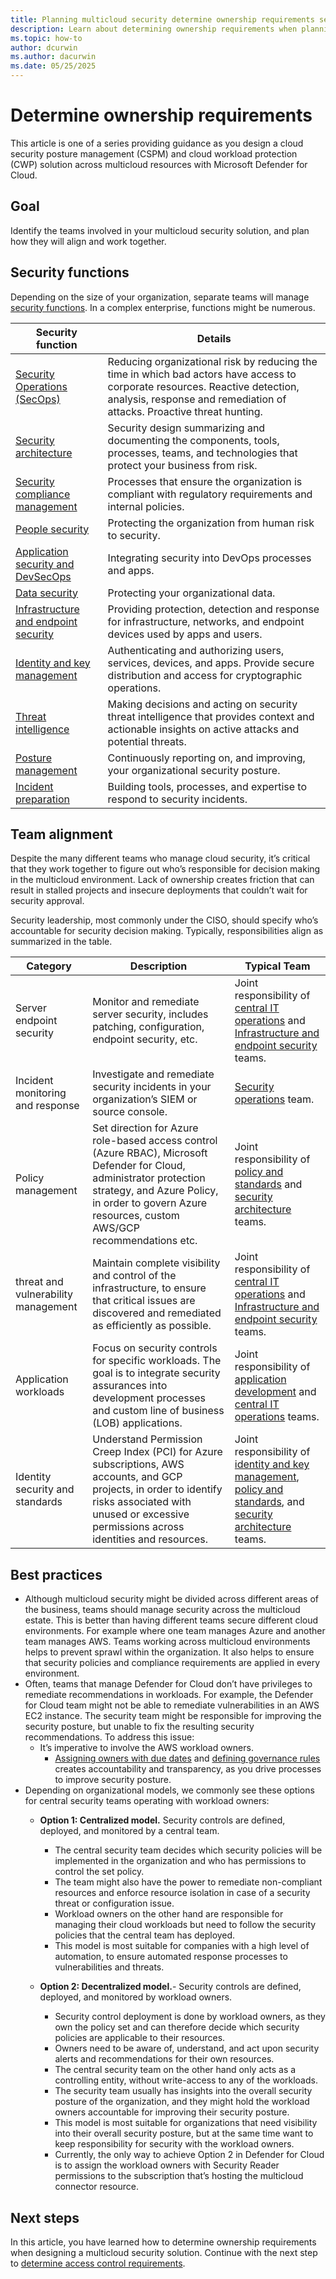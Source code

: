 ```yaml
---
title: Planning multicloud security determine ownership requirements security functions team alignment best practices guidance
description: Learn about determining ownership requirements when planning multicloud deployment with Microsoft Defender for Cloud.
ms.topic: how-to
author: dcurwin
ms.author: dacurwin
ms.date: 05/25/2025
---
```


# Determine ownership requirements

This article is one of a series providing guidance as you design a cloud security posture management (CSPM) and cloud workload protection (CWP) solution across multicloud resources with Microsoft Defender for Cloud.

## Goal

Identify the teams involved in your multicloud security solution, and plan how they will align and work together.

## Security functions

Depending on the size of your organization, separate teams will manage [security functions](/azure/cloud-adoption-framework/organize/cloud-security-compliance-management). In a complex enterprise, functions might be numerous.

| Security function | Details |
|---|---|
|[Security Operations (SecOps)](/azure/cloud-adoption-framework/organize/cloud-security-operations-center) | Reducing organizational risk by reducing the time in which bad actors have access to corporate resources. Reactive detection, analysis, response and remediation of attacks. Proactive threat hunting. |
| [Security architecture](/azure/cloud-adoption-framework/organize/cloud-security-architecture)| Security design summarizing and documenting the components, tools, processes, teams, and technologies that protect your business from risk.|
|[Security compliance management](/azure/cloud-adoption-framework/organize/cloud-security-compliance-management)| Processes that ensure the organization is compliant with regulatory requirements and internal policies.|
|[People security](/azure/cloud-adoption-framework/organize/cloud-security-people)|Protecting the organization from human risk to security.|
|[Application security and DevSecOps](/azure/cloud-adoption-framework/organize/cloud-security-application-security-devsecops)| Integrating security into DevOps processes and apps.|
|[Data security](/azure/cloud-adoption-framework/organize/cloud-security-data-security)| Protecting your organizational data.|
|[Infrastructure and endpoint security](/azure/cloud-adoption-framework/organize/cloud-security-infrastructure-endpoint)|Providing protection, detection and response for infrastructure, networks, and endpoint devices used by apps and users.|
|[Identity and key management](/azure/cloud-adoption-framework/organize/cloud-security-identity-keys)|Authenticating and authorizing users, services, devices, and apps. Provide secure distribution and access for cryptographic operations.|
|[Threat intelligence](/azure/cloud-adoption-framework/organize/cloud-security-threat-intelligence)| Making decisions and acting on security threat intelligence that provides context and actionable insights on active attacks and potential threats.|
|[Posture management](/azure/cloud-adoption-framework/organize/cloud-security-posture-management)|Continuously reporting on, and improving, your organizational security posture.|
|[Incident preparation](/azure/cloud-adoption-framework/organize/cloud-security-incident-preparation)|Building tools, processes, and expertise to respond to security incidents. |

## Team alignment

Despite the many different teams who manage cloud security, it’s critical that they work together to figure out who’s responsible for decision making in the multicloud environment. Lack of ownership creates friction that can result in stalled projects and insecure deployments that couldn’t wait for security approval.

Security leadership, most commonly under the CISO, should specify who’s accountable for security decision making. Typically, responsibilities align as summarized in the table.

|Category | Description | Typical Team|
| --- | --- | --- |
|Server endpoint security | Monitor and remediate server security, includes patching, configuration, endpoint security, etc.| Joint responsibility of [central IT operations](/azure/cloud-adoption-framework/organize/central-it) and [Infrastructure and endpoint security](/azure/cloud-adoption-framework/organize/central-it) teams.|
|Incident monitoring and response| Investigate and remediate security incidents in your organization’s SIEM or source console.| [Security operations](/azure/cloud-adoption-framework/organize/cloud-security-operations-center) team.|
|Policy management|Set direction for Azure role-based access control (Azure RBAC), Microsoft Defender for Cloud, administrator protection strategy, and Azure Policy, in order to govern Azure resources, custom AWS/GCP recommendations etc.|Joint responsibility of [policy and standards](/azure/cloud-adoption-framework/organize/cloud-security-policy-standards) and [security architecture](/azure/cloud-adoption-framework/organize/cloud-security-architecture) teams.|
|threat and vulnerability management| Maintain complete visibility and control of the infrastructure, to ensure that critical issues are discovered and remediated as efficiently as possible.| Joint responsibility of [central IT operations](/azure/cloud-adoption-framework/organize/central-it) and [Infrastructure and endpoint security](/azure/cloud-adoption-framework/organize/central-it) teams.|
|Application workloads|Focus on security controls for specific workloads. The goal is to integrate security assurances into development processes and custom line of business (LOB) applications.|Joint responsibility of [application development](/azure/cloud-adoption-framework/organize/cloud-security-application-security-devsecops) and [central IT operations](/azure/cloud-adoption-framework/organize/central-it) teams.|
|Identity security and standards | Understand Permission Creep Index (PCI) for Azure subscriptions, AWS accounts, and GCP projects, in order to identify risks associated with unused or excessive permissions across identities and resources.| Joint responsibility of [identity and key management](/azure/cloud-adoption-framework/organize/cloud-security-identity-keys), [policy and standards](/azure/cloud-adoption-framework/organize/cloud-security-policy-standards), and [security architecture](/azure/cloud-adoption-framework/organize/cloud-security-architecture) teams. |

## Best practices

- Although multicloud security might be divided across different areas of the business, teams should manage security across the multicloud estate. This is better than having different teams secure different cloud environments. For example where one team manages Azure and another team manages AWS. Teams working across multicloud environments helps to prevent sprawl within the organization. It also helps to ensure that security policies and compliance requirements are applied in every environment.
- Often, teams that manage Defender for Cloud don’t have privileges to remediate recommendations in workloads. For example, the Defender for Cloud team might not be able to remediate vulnerabilities in an AWS EC2 instance. The security team might be responsible for improving the security posture, but unable to fix the resulting security recommendations. To address this issue:
  - It’s imperative to involve the AWS workload owners.
    - [Assigning owners with due dates](./governance-rules.md) and [defining governance rules](./governance-rules.md) creates accountability and transparency, as you drive processes to improve security posture.
- Depending on organizational models, we commonly see these options for central security teams operating with workload owners:
  - **Option 1: Centralized model.** Security controls are defined, deployed, and monitored by a central team.

    - The central security team decides which security policies will be implemented in the organization and who has permissions to control the set policy.
    - The team might also have the power to remediate non-compliant resources and enforce resource isolation in case of a security threat or configuration issue.
    - Workload owners on the other hand are responsible for managing their cloud workloads but need to follow the security policies that the central team has deployed.
    - This model is most suitable for companies with a high level of automation, to ensure automated response processes to vulnerabilities and threats.
  - **Option 2: Decentralized model.**- Security controls are defined, deployed, and monitored by workload owners.
    - Security control deployment is done by workload owners, as they own the policy set and can therefore decide which security policies are applicable to their resources.
    - Owners need to be aware of, understand, and act upon security alerts and recommendations for their own resources.
    - The central security team on the other hand only acts as a controlling entity, without write-access to any of the workloads.
    - The security team usually has insights into the overall security posture of the organization, and they might hold the workload owners accountable for improving their security posture.
    - This model is most suitable for organizations that need visibility into their overall security posture, but at the same time want to keep responsibility for security with the workload owners.
    - Currently, the only way to achieve Option 2 in Defender for Cloud is to assign the workload owners with Security Reader permissions to the subscription that’s hosting the multicloud connector resource.

## Next steps

In this article, you have learned how to determine ownership requirements when designing a multicloud security solution. Continue with the next step to [determine access control requirements](plan-multicloud-security-determine-access-control-requirements.md).
